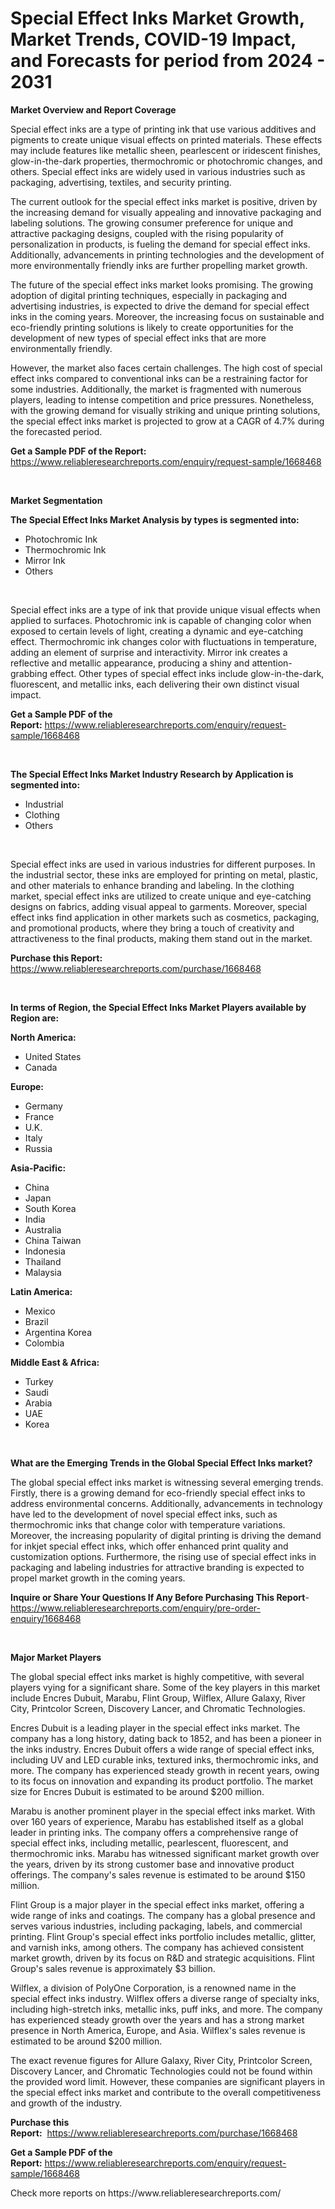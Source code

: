 <p><h1>Special Effect Inks Market Growth, Market Trends, COVID-19 Impact, and Forecasts for period from 2024 - 2031</h1></p><p><strong>Market Overview and Report Coverage</strong></p>
<p><p>Special effect inks are a type of printing ink that use various additives and pigments to create unique visual effects on printed materials. These effects may include features like metallic sheen, pearlescent or iridescent finishes, glow-in-the-dark properties, thermochromic or photochromic changes, and others. Special effect inks are widely used in various industries such as packaging, advertising, textiles, and security printing.</p><p>The current outlook for the special effect inks market is positive, driven by the increasing demand for visually appealing and innovative packaging and labeling solutions. The growing consumer preference for unique and attractive packaging designs, coupled with the rising popularity of personalization in products, is fueling the demand for special effect inks. Additionally, advancements in printing technologies and the development of more environmentally friendly inks are further propelling market growth.</p><p>The future of the special effect inks market looks promising. The growing adoption of digital printing techniques, especially in packaging and advertising industries, is expected to drive the demand for special effect inks in the coming years. Moreover, the increasing focus on sustainable and eco-friendly printing solutions is likely to create opportunities for the development of new types of special effect inks that are more environmentally friendly.</p><p>However, the market also faces certain challenges. The high cost of special effect inks compared to conventional inks can be a restraining factor for some industries. Additionally, the market is fragmented with numerous players, leading to intense competition and price pressures. Nonetheless, with the growing demand for visually striking and unique printing solutions, the special effect inks market is projected to grow at a CAGR of 4.7% during the forecasted period.</p></p>
<p><strong>Get a Sample PDF of the Report:</strong> <a href="https://www.reliableresearchreports.com/enquiry/request-sample/1668468">https://www.reliableresearchreports.com/enquiry/request-sample/1668468</a></p>
<p>&nbsp;</p>
<p><strong>Market Segmentation</strong></p>
<p><strong>The Special Effect Inks Market Analysis by types is segmented into:</strong></p>
<p><ul><li>Photochromic Ink</li><li>Thermochromic Ink</li><li>Mirror Ink</li><li>Others</li></ul></p>
<p>&nbsp;</p>
<p><p>Special effect inks are a type of ink that provide unique visual effects when applied to surfaces. Photochromic ink is capable of changing color when exposed to certain levels of light, creating a dynamic and eye-catching effect. Thermochromic ink changes color with fluctuations in temperature, adding an element of surprise and interactivity. Mirror ink creates a reflective and metallic appearance, producing a shiny and attention-grabbing effect. Other types of special effect inks include glow-in-the-dark, fluorescent, and metallic inks, each delivering their own distinct visual impact.</p></p>
<p><strong>Get a Sample PDF of the Report:</strong>&nbsp;<a href="https://www.reliableresearchreports.com/enquiry/request-sample/1668468">https://www.reliableresearchreports.com/enquiry/request-sample/1668468</a></p>
<p>&nbsp;</p>
<p><strong>The Special Effect Inks Market Industry Research by Application is segmented into:</strong></p>
<p><ul><li>Industrial</li><li>Clothing</li><li>Others</li></ul></p>
<p>&nbsp;</p>
<p><p>Special effect inks are used in various industries for different purposes. In the industrial sector, these inks are employed for printing on metal, plastic, and other materials to enhance branding and labeling. In the clothing market, special effect inks are utilized to create unique and eye-catching designs on fabrics, adding visual appeal to garments. Moreover, special effect inks find application in other markets such as cosmetics, packaging, and promotional products, where they bring a touch of creativity and attractiveness to the final products, making them stand out in the market.</p></p>
<p><strong>Purchase this Report:</strong>&nbsp; <a href="https://www.reliableresearchreports.com/purchase/1668468">https://www.reliableresearchreports.com/purchase/1668468</a></p>
<p>&nbsp;</p>
<p><strong>In terms of Region, the Special Effect Inks Market Players available by Region are:</strong></p>
<p>
    <p> <strong> North America: </strong>
        <ul>
            <li>United States</li>
            <li>Canada</li>
        </ul>
        </p> 
    <p> <strong> Europe: </strong>
        <ul>
            <li>Germany</li>
            <li>France</li>
            <li>U.K.</li>
            <li>Italy</li>
            <li>Russia</li>
        </ul>
        </p> 
    <p> <strong> Asia-Pacific: </strong>
        <ul>
            <li>China</li>
            <li>Japan</li>
            <li>South Korea</li>
            <li>India</li>
            <li>Australia</li>
            <li>China Taiwan</li>
            <li>Indonesia</li>
            <li>Thailand</li>
            <li>Malaysia</li>
        </ul>
        </p> 
    <p> <strong> Latin America: </strong>
        <ul>
            <li>Mexico</li>
            <li>Brazil</li>
            <li>Argentina Korea</li>
            <li>Colombia</li>
        </ul>
        </p> 
    <p> <strong> Middle East & Africa: </strong>
        <ul>
            <li>Turkey</li>
            <li>Saudi</li>
            <li>Arabia</li>
            <li>UAE</li>
            <li>Korea</li>
        </ul>
    </p>
    </p>
<p>&nbsp;</p>
<p><strong>What are the Emerging Trends in the Global Special Effect Inks market?</strong></p>
<p><p>The global special effect inks market is witnessing several emerging trends. Firstly, there is a growing demand for eco-friendly special effect inks to address environmental concerns. Additionally, advancements in technology have led to the development of novel special effect inks, such as thermochromic inks that change color with temperature variations. Moreover, the increasing popularity of digital printing is driving the demand for inkjet special effect inks, which offer enhanced print quality and customization options. Furthermore, the rising use of special effect inks in packaging and labeling industries for attractive branding is expected to propel market growth in the coming years.</p></p>
<p><strong>Inquire or Share Your Questions If Any Before Purchasing This Report</strong>- <a href="https://www.reliableresearchreports.com/enquiry/pre-order-enquiry/1668468">https://www.reliableresearchreports.com/enquiry/pre-order-enquiry/1668468</a></p>
<p>&nbsp;</p>
<p><strong>Major Market Players</strong></p>
<p><p>The global special effect inks market is highly competitive, with several players vying for a significant share. Some of the key players in this market include Encres Dubuit, Marabu, Flint Group, Wilflex, Allure Galaxy, River City, Printcolor Screen, Discovery Lancer, and Chromatic Technologies.</p><p>Encres Dubuit is a leading player in the special effect inks market. The company has a long history, dating back to 1852, and has been a pioneer in the inks industry. Encres Dubuit offers a wide range of special effect inks, including UV and LED curable inks, textured inks, thermochromic inks, and more. The company has experienced steady growth in recent years, owing to its focus on innovation and expanding its product portfolio. The market size for Encres Dubuit is estimated to be around $200 million.</p><p>Marabu is another prominent player in the special effect inks market. With over 160 years of experience, Marabu has established itself as a global leader in printing inks. The company offers a comprehensive range of special effect inks, including metallic, pearlescent, fluorescent, and thermochromic inks. Marabu has witnessed significant market growth over the years, driven by its strong customer base and innovative product offerings. The company's sales revenue is estimated to be around $150 million.</p><p>Flint Group is a major player in the special effect inks market, offering a wide range of inks and coatings. The company has a global presence and serves various industries, including packaging, labels, and commercial printing. Flint Group's special effect inks portfolio includes metallic, glitter, and varnish inks, among others. The company has achieved consistent market growth, driven by its focus on R&D and strategic acquisitions. Flint Group's sales revenue is approximately $3 billion.</p><p>Wilflex, a division of PolyOne Corporation, is a renowned name in the special effect inks industry. Wilflex offers a diverse range of specialty inks, including high-stretch inks, metallic inks, puff inks, and more. The company has experienced steady growth over the years and has a strong market presence in North America, Europe, and Asia. Wilflex's sales revenue is estimated to be around $200 million.</p><p>The exact revenue figures for Allure Galaxy, River City, Printcolor Screen, Discovery Lancer, and Chromatic Technologies could not be found within the provided word limit. However, these companies are significant players in the special effect inks market and contribute to the overall competitiveness and growth of the industry.</p></p>
<p><strong>Purchase this Report:</strong>&nbsp;&nbsp;<a href="https://www.reliableresearchreports.com/purchase/1668468">https://www.reliableresearchreports.com/purchase/1668468</a></p>
<p></p>
<p><strong>Get a Sample PDF of the Report:</strong>&nbsp;<a href="https://www.reliableresearchreports.com/enquiry/request-sample/1668468">https://www.reliableresearchreports.com/enquiry/request-sample/1668468</a></p>
<p>Check more reports on https://www.reliableresearchreports.com/</p>